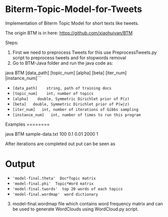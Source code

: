 # Biterm-Topic-Model-for-Tweets
Implementation of Biterm Topic Model for short texts like tweets.

The origin BTM is in here: https://github.com/xiaohuiyan/BTM

Steps:
1. First we need to preprocess Tweets for this use PreprocessTweets.py 
   script to preprocess tweets and for stopwords removal
2. Go to BTM-Java folder and run the java code as: 

  java BTM [data_path] [topic_num] [alpha] [beta] [iter_num] [instance_num]```

   * `[data_path]    string, path of training docs`
   * `[topic_num]    int, number of topics`
   * `[alpha]    double, Symmetric Dirichlet prior of P(z)`
   * `[beta]   double, Symmetric Dirichlet prior of P(w|z)`
   * `[iter_num]   int, number of iterations of Gibbs sampling`
   * `[instance_num]   int, number of times to run this program`

   Examples
    ========
    
   java BTM sample-data.txt 100 0.1 0.01 2000 1

   After iterations are completed out put can be seen as
 
   Output
   ========
   * `'model-final.theta'  Doc*Topic matrix`
   * `'model-final.phi'  Topic*Word matrix`
   * `'model-final.twords'  top 20 words of each topics`
   * `'model-final.wordmap'  word dictionary`


3. model-final.wordmap file which contains word frequency matrix and 
   can be used to generate WordClouds using WordCloud.py script.
